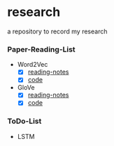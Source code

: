 # research
a repository to record my research

### Paper-Reading-List

* Word2Vec
  - [x] [reading-notes](https://brooksj.com/2019/08/14/Word2Vec%E5%8E%9F%E7%90%86%E8%AF%A6%E8%A7%A3/)
  - [x] [code](https://github.com/tracy-talent/research/blob/master/code/Word2Vec.py)
* GloVe
  - [x] [reading-notes](https://github.com/tracy-talent/research/blob/master/paper-reading-log/GloVe.md) 
  - [x] [code](https://github.com/tracy-talent/research/tree/master/code/GloVe)

### ToDo-List

* LSTM
